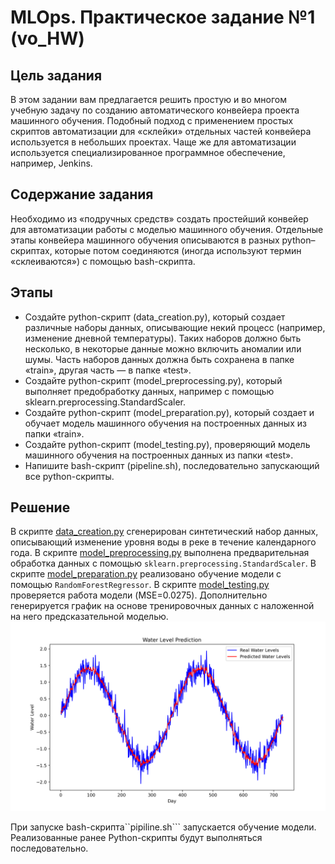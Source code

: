 #  MLOps. Практическое задание №1 (vo_HW)
## Цель задания
В этом задании вам предлагается решить простую и во многом учебную задачу по созданию автоматического конвейера проекта машинного обучения. Подобный подход с применением простых скриптов автоматизации для «склейки» отдельных частей конвейера используется в небольших проектах. Чаще же для автоматизации используется специализированное программное обеспечение, например, Jenkins.

## Содержание задания
Необходимо из «подручных средств» создать простейший конвейер для автоматизации работы с моделью машинного обучения. Отдельные этапы конвейера машинного обучения описываются в разных python–скриптах, которые потом соединяются (иногда используют термин «склеиваются») с помощью bash-скрипта.

## Этапы
- Создайте python-скрипт (data_creation.py), который создает различные наборы данных, описывающие некий процесс (например, изменение дневной температуры). Таких наборов должно быть несколько, в некоторые данные можно включить аномалии или шумы. Часть наборов данных должна быть сохранена в папке «train», другая часть — в папке «test».
- Создайте python-скрипт (model_preprocessing.py), который выполняет предобработку данных, например с помощью sklearn.preprocessing.StandardScaler.
- Создайте python-скрипт (model_preparation.py), который создает и обучает модель машинного обучения на построенных данных из папки «train».
- Создайте python-скрипт (model_testing.py), проверяющий модель машинного обучения на построенных данных из папки «test».
- Напишите bash-скрипт (pipeline.sh), последовательно запускающий все python-скрипты.

## Решение
В скрипте [data_creation.py](https://github.com/DanilKhardi/mlops_urfu/blob/main/lab1/data_creation.py) сгенерирован синтетический набор данных, описывающий изменение уровня воды в реке в течение календарного года.
В скрипте [model_preprocessing.py](https://github.com/DanilKhardi/mlops_urfu/blob/main/lab1/model_preprocessing.py) выполнена предварительная обработка данных с помощью ```sklearn.preprocessing.StandardScaler```.
В скрипте [model_preparation.py](https://github.com/DanilKhardi/mlops_urfu/blob/main/lab1/model_preparation.py) реализовано обучение модели с помощью ```RandomForestRegressor```.
В скрипте [model_testing.py](https://github.com/DanilKhardi/mlops_urfu/blob/main/lab1/model_testing.py) проверяется работа модели (MSE=0.0275). Дополнительно генерируется график на основе тренировочных данных c наложенной на него предсказательной моделью.
![plot](https://github.com/DanilKhardi/mlops_urfu/blob/main/lab1/data/model/plot.png)


При запуске bash-скрипта``pipiline.sh``` запускается обучение модели. Реализованные ранее Python-скрипты будут выполняться последовательно.
